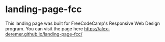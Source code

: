 # landing-page-fcc
This landing page was built for FreeCodeCamp's Responsive Web Design program. You can visit the page here https://alex-deremer.github.io/landing-page-fcc/
